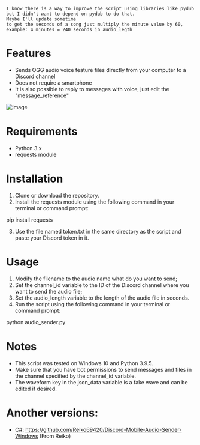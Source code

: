```
I know there is a way to improve the script using libraries like pydub but I didn't want to depend on pydub to do that.
Maybe I'll update sometime
to get the seconds of a song just multiply the minute value by 60, example: 4 minutes = 240 seconds in audio_legth
```


# Features
- Sends OGG audio voice feature files directly from your computer to a Discord channel
- Does not require a smartphone
- It is also possible to reply to messages with voice, just edit the "message_reference"

![image](https://media.discordapp.net/attachments/739575553253834754/1097418237488140338/image.png?width=286&height=274)

# Requirements
- Python 3.x
- requests module

# Installation
1. Clone or download the repository.
2. Install the requests module using the following command in your terminal or command prompt:

pip install requests

3. Use the file named token.txt in the same directory as the script and paste your Discord token in it.

# Usage
1. Modify the filename to the audio name what do you want to send;
2. Set the channel_id variable to the ID of the Discord channel where you want to send the audio file;
3. Set the audio_length variable to the length of the audio file in seconds.
4. Run the script using the following command in your terminal or command prompt:

python audio_sender.py

# Notes
- This script was tested on Windows 10 and Python 3.9.5.
- Make sure that you have bot permissions to send messages and files in the channel specified by the channel_id variable.
- The waveform key in the json_data variable is a fake wave and can be edited if desired.

# Another versions:
- C#: https://github.com/Reiko69420/Discord-Mobile-Audio-Sender-Windows (From Reiko)

